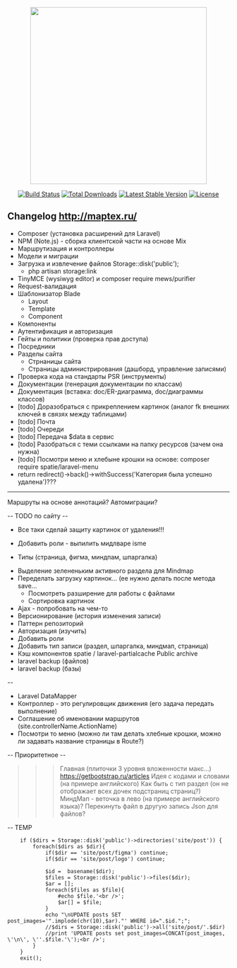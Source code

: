 <p align="center"><a href="https://laravel.com" target="_blank"><img src="https://raw.githubusercontent.com/laravel/art/master/logo-lockup/5%20SVG/2%20CMYK/1%20Full%20Color/laravel-logolockup-cmyk-red.svg" width="400"></a></p>

<p align="center">
<a href="https://travis-ci.org/laravel/framework"><img src="https://travis-ci.org/laravel/framework.svg" alt="Build Status"></a>
<a href="https://packagist.org/packages/laravel/framework"><img src="https://img.shields.io/packagist/dt/laravel/framework" alt="Total Downloads"></a>
<a href="https://packagist.org/packages/laravel/framework"><img src="https://img.shields.io/packagist/v/laravel/framework" alt="Latest Stable Version"></a>
<a href="https://packagist.org/packages/laravel/framework"><img src="https://img.shields.io/packagist/l/laravel/framework" alt="License"></a>
</p>

## Changelog http://maptex.ru/

- Composer (установка расширений для Laravel)
- NPM (Note.js) - сборка клиентской части на основе Mix
- Маршрутизация и контроллеры
- Модели и миграции
- Загрузка и извлечение файлов Storage::disk('public');
  -  php artisan storage:link
- TinyMCE (wysiwyg editor) и composer require mews/purifier
- Request-валидация
- Шаблонизатор Blade
  - Layout
  - Template
  - Component
- Компоненты
- Аутентификация и авторизация
- Гейты и политики (проверка прав доступа)
- Посредники
- Разделы сайта
  - Стрнаницы сайта 
  - Страницы администрирования (дашборд, управление записями)
- Проверка кода на стандарты PSR (инструменты)
- Документации (генерация документации по классам) 
- Документация (вставка: doc/ER-диаграмма, doc/диаграммы классов)
- [todo] Доразобраться с прикреплением картинок (аналог fk внешних ключей в связях между таблицами)
- [todo] Почта
- [todo] Очереди
- [todo] Передача $data в сервис
- [todo] Разобраться с теми ссылками на папку ресурсов (зачем она нужна)
- [todo] Посмотри меню и хлебыне крошки на основе: composer require spatie/laravel-menu
- return redirect()->back()->withSuccess('Категория была успешно удалена')???

---
Маршруты на основе аннотаций?
Автомиграции?

-- TODO по сайту --
+ Все таки сделай защиту картинок от удаления!!!
- Добавить роли - выпилить мидлваре isme
+ Типы (страница, фигма, миндпам, шпаргалка)
- Выделение зелененьким активного раздела для Mindmap
- Переделать загрузку картинок... (ее нужно делать после метода save...
  - Посмотреть разширение для работы с файлами
  - Сортировка картинок
- Ajax - попробовать на чем-то
- Версионирование (история изменения записи)
- Паттерн репозиторий
- Авторизация (изучить)
- Добавить роли
- Добавить тип записи (раздел, шпаргалка, миндмап, страница)
- Кэш компонентов spatie / laravel-partialcache Public archive
- laravel backup (файлов)
- laravel backup (базы)

--
- Laravel DataMapper
- Контроллер - это регулировщик движения (его задача передать выполнение)
- Соглашение об именовании маршрутов (site.controllerName.ActionName)
- Посмотри то меню (можно ли там делать хлебные крошки, можно ли задавать название страницы в Route?)

-- Приоритетное --
>>> Главная (плиточки 3 уровня вложенности макс...) https://getbootstrap.ru/articles
Идея с кодами и словами (на примере английского)
Как быть с тип раздел (он не отображает всех дочек подстраниц страниц?)
МиндМап - веточка в лево (на примере английского языка)?
> Перекинуть файл в другую запись
> Json для файлов?

-- TEMP


		if ($dirs = Storage::disk('public')->directories('site/post')) {
			foreach($dirs as $dir){
				if($dir == 'site/post/figma') continue;
				if($dir == 'site/post/logo') continue;
				
				$id =  basename($dir);
				$files = Storage::disk('public')->files($dir);
				$ar = [];
				foreach($files as $file){
					#echo $file.'<br />';
					$ar[] = $file;
				}
				echo "\nUPDATE posts SET post_images='".implode(chr(10),$ar)."' WHERE id=".$id.";";
				//$dirs = Storage::disk('public')->all('site/post/'.$dir)
				//print 'UPDATE posts set post_images=CONCAT(post_images, \'\n\', \''.$file.'\');<br />';
			}
		}
		exit();
